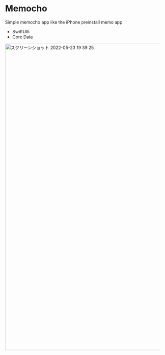 # Memocho
Simple memocho app like the iPhone preinstall memo app

- SwiftUI5
- Core Data

<img width="1000" alt="スクリーンショット 2022-05-23 19 39 25" src="https://user-images.githubusercontent.com/15978091/169804700-d01e5ec1-6cd0-482d-aefd-34f1ac237ddc.png">
